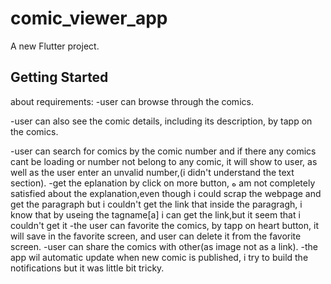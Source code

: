# comic_viewer_app

A new Flutter project.

## Getting Started
about requirements:
-user can browse through the comics.

-user can also see the comic details, including its description, by tapp on the comics.

-user can search for comics by the comic number and if there any comics cant be loading or number not belong to any comic, it will show to user, as well as the user enter an unvalid number,(i didn't understand the text section).
-get the eplanation by click on more button, ه am not completely satisfied about the explanation,even though i could scrap the webpage and get the paragraph but i couldn't get the link that inside the paragragh, i know that by useing the tagname[a] i can get the link,but it seem that i couldn't get it
-the user can favorite the comics, by tapp on heart button, it will save in the favorite screen, and user can delete it from the favorite screen.
-user can share the comics with other(as image not as a link).
-the app wil automatic update when new comic is published, i try to build the notifications but it was little bit tricky.
